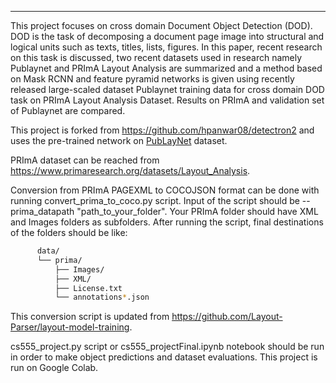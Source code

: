 

---

This project focuses on cross domain Document Object Detection (DOD). DOD is the task of decomposing a document page image into structural and logical units such as texts, titles, lists, figures. In this paper, recent research on this task is discussed, two recent datasets used in research namely Publaynet and  PRImA Layout Analysis are summarized and a method based on Mask RCNN and feature pyramid networks is given using recently released large-scaled dataset Publaynet training data for cross domain DOD task on PRImA Layout Analysis Dataset. Results on PRImA and validation set of Publaynet are compared.

This project is forked from https://github.com/hpanwar08/detectron2 and uses the pre-trained network on [PubLayNet](https://github.com/ibm-aur-nlp/PubLayNet) dataset.

PRImA dataset can be reached from https://www.primaresearch.org/datasets/Layout_Analysis.

Conversion from PRImA PAGEXML to COCOJSON format can be done with running convert_prima_to_coco.py script. Input of the script should be --prima_datapath "path_to_your_folder". Your PRImA folder should have XML and Images folders as subfolders. After running the script, final destinations of the folders should be like:
  ```bash
        data/
        └── prima/
            ├── Images/
            ├── XML/
            ├── License.txt
            └── annotations*.json
 ```
This conversion script is updated from https://github.com/Layout-Parser/layout-model-training.

cs555_project.py script or cs555_projectFinal.ipynb notebook should be run in order to make object predictions and dataset evaluations. This project is run on Google Colab.


